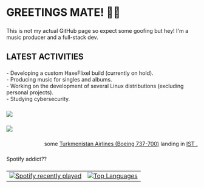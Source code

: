 <h1 align="left"> GREETINGS MATE! 👋🏼</h1>

###

<p align="left">This is not my actual GitHub page so expect some goofing but hey! I'm a music producer and a full-stack dev.</p>

###

<h2 align="left">LATEST ACTIVITIES</h2>

###

<p align="left">- Developing a custom HaxeFlixel build (currently on hold).<br>- Producing music for singles and albums.<br>- Working on the development of several Linux distributions (excluding personal projects).<br>- Studying cybersecurity.</p>

###

![](https://media.discordapp.net/attachments/1378367187869503559/1378367229619339334/LANGUAGES.png?ex=683c5804&is=683b0684&hm=78740d165cb2dbf2b21cf1b02b6f41f02b58bad0b67e61df5a95877993fb9527&=&format=webp&quality=lossless&width=1500&height=375)

###

![](https://media.discordapp.net/attachments/1378367187869503559/1378376787691569202/LANGUAGES_1_-_Copy.png?ex=683c60eb&is=683b0f6b&hm=c8e8f11abc816f8b416d11fe729e868c10de7b67d6ce66c06045f01e6742db30&=&format=webp&quality=lossless&width=1500&height=375)

###

<p align="right">
  some <a href="https://en.wikipedia.org/wiki/Turkmenistan_Airlines#:~:text=Total-,Boeing%20737%2D700,-4">Turkmenistan Airlines (Boeing 737-700)</a>
  landing in <a href="https://en.wikipedia.org/wiki/Istanbul_Airport#:~:text=(IATA%3A-,IST,-%2C%20ICAO%3A)">IST .</a>
</p>


###

<p align="left">Spotify addict??</p>

###

<table>
  <tr>
    <td align="center">
      <a href="https://open.spotify.com/user/0phqbx4mvlpnybq8bj40436cl">
        <img src="https://spotify-recently-played-readme.vercel.app/api?user=0phqbx4mvlpnybq8bj40436cl&count=10&unique=false" alt="Spotify recently played" />
      </a>
    </td>
    <td align="center">
      <a href="https://github.com/hxida">
        <img src="https://github-readme-stats.vercel.app/api/top-langs/?username=hxida&langs_count=10&title_color=0891b2&text_color=ffffff&icon_color=0891b2&bg_color=1c1917&hide_border=true&locale=en&custom_title=Top%20%Languages" alt="Top Languages" />
      </a><br />
    </td>
  </tr>
</table>

###

<!--## Greetings 👋

<div align="center">
  <img src="https://github-readme-stats.vercel.app/api?username=hxida&hide_title=false&hide_rank=false&show_icons=true&include_all_commits=true&count_private=true&disable_animations=false&theme=dracula&locale=en&hide_border=false&order=1" height="150" alt="stats graph"  />
  <img src="https://github-readme-stats.vercel.app/api/top-langs?username=hxida&locale=en&hide_title=false&layout=compact&card_width=320&langs_count=5&theme=dracula&hide_border=false&order=2" height="150" alt="languages graph"  />
</div>

<div align="center">
  <img src="https://cdn.jsdelivr.net/gh/devicons/devicon/icons/windows8/windows8-original.svg" height="40" alt="windows8 logo"  />
  <img width="12" />
  <img src="https://cdn.jsdelivr.net/gh/devicons/devicon/icons/android/android-original.svg" height="40" alt="android logo"  />
  <img width="12" />
  <img src="https://cdn.jsdelivr.net/gh/devicons/devicon/icons/linux/linux-original.svg" height="40" alt="linux logo"  />
  <img width="12" />
  <img src="https://cdn.jsdelivr.net/gh/devicons/devicon/icons/debian/debian-original.svg" height="40" alt="debian logo"  />
</div>

Name's Doe, I'm an aviation enthusiast currently studying to become an airline pilot. In addition, I pursue programming as a hobby and have a passion for music. 
I occasionally perform as a vocalist for local bands, so some of my recordings may be available somewhere on the internet.

## Active Stuff 🖥️
- Developing a custom HaxeFlixel build (currently on hold).
- Producing music for singles and albums.
- Working on the development of several Linux distributions (excluding personal projects).
- Studying cybersecurity.

## Social Media 🔎
### Music n stuff
- [Soundcloud Artist Page](https://soundcloud.com/hxida)
- [Spotify Artist Page](https://open.spotify.com/artist/2TxL8fyfPCgOJYQFWtKhVR)
- [Youtube Channel](https://www.youtube.com/@DoeJohnetlee)
<!--
**hxida/hxida** is a ✨ _special_ ✨ repository because its `README.md` (this file) appears on your GitHub profile.

Here are some ideas to get you started:

- 🔭 I’m currently working on ...
- 🌱 I’m currently learning ...
- 👯 I’m looking to collaborate on ...
- 🤔 I’m looking for help with ...
- 💬 Ask me about ...
- 📫 How to reach me: ...
- 😄 Pronouns: ...
- ⚡ Fun fact: ...
-->
